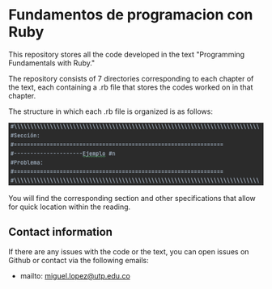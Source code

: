 # Fundamentos de programacion con Ruby

This repository stores all the code developed in the text "Programming Fundamentals with Ruby."

The repository consists of 7 directories corresponding to each chapter of the text, each containing a .rb file that stores the codes worked on in that chapter.

The structure in which each .rb file is organized is as follows:

![Image that shows how the .rb files are composed by a formatted type of comments](others/showingCommentFormat.png)

You will find the corresponding section and other specifications that allow for quick location within the reading.

## Contact information
If there are any issues with the code or the text, you can open issues on Github or contact via the following emails:

- mailto: miguel.lopez@utp.edu.co
